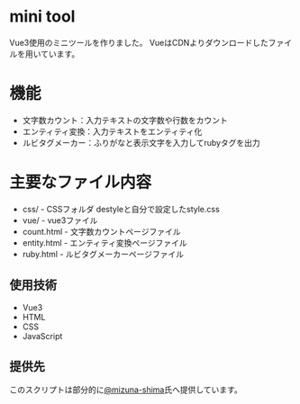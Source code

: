 # mini tool
Vue3使用のミニツールを作りました。
VueはCDNよりダウンロードしたファイルを用いています。

# 機能
- 文字数カウント：入力テキストの文字数や行数をカウント
- エンティティ変換：入力テキストをエンティティ化
- ルビタグメーカー：ふりがなと表示文字を入力してrubyタグを出力

# 主要なファイル内容
- css/ - CSSフォルダ destyleと自分で設定したstyle.css
- vue/ - vue3ファイル
- count.html - 文字数カウントページファイル
- entity.html - エンティティ変換ページファイル
- ruby.html - ルビタグメーカーページファイル

## 使用技術
- Vue3
- HTML
- CSS
- JavaScript

## 提供先
このスクリプトは部分的に[@mizuna-shima](https://github.com/mizuna-shima/)氏へ提供しています。
